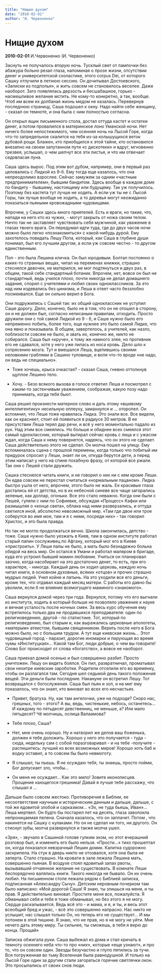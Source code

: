 ```yaml
---
title: "Нищие духом"
date: "2010-02-01"
author: "И. Червоненко"
---
```


# Нищие духом

**2010-02-01** И.Червоненко (И. Червоненко)

Заснуть не получалось вторую ночь. Тусклый свет от лампочки без абажура больно резал глаза, напоминая о прозе жизни, отсутствии денег и университетской схоластике, этого corpus Dei, от которого Сашку отлучили в летнюю сессию. Он дочитывал Достоевского, «Записки из подполья», и жить совсем не становилось веселее. Даже наоборот. Зато появлялась дерзость и бесшабашное, горько - насмешливое желание мстить. Не кому-то конкретно, а так, вообще. Чтоб им всем их долбаная жизнь медом не казалась. Перевернув последнюю страницу, Саша подошел к окну. Надо найти себе женщину, - сказал он темноте, и она была с ним полностью согласна.

Он открыл ящик письменного стола, достал оттуда кастет и остатки денег, а потом провалился в материнское лоно Уманской ночи. Нет ничего более непостижимого, чем осенняя ночь на Лысой Горе, когда что-то запредельное скалится на тебя из-за колышущихся веток дубовой рощи. Блажен, кто приобщился к этой тайне, кто остановился внезапно на своем запутанном пути «с дискотеки» и вдруг, мгновенно трезвея, услышал, о чем шепчут все эти листья, и что им отвечает седовласая луна.

Саша здесь вырос. Под этим вот дубом, например, они в первый раз целовались с Лидкой из 9-б. Ему тогда еще казалось, что она непреодолимо взрослее. Сейчас замужем за одним «частным предпринимателем», бывшим бандитом. Здесь вообще в каждом доме по бандиту - бывшему, настоящему или будущему. Так уж получилось. Поэтому без кастета тут лучше не ходить. А если уж ты не с Лысой Горы, так лучше вообще не ходить, а то деревья могут неожиданно показаться пьяными кровожадными чудовищами.

Впрочем, у Сашки здесь много приятелей. Есть и враги, но такие, что, напади на него кто из чужих, - могут закрыть от ножа своим телом. Ничто так не заставляет чувствовать себя мужчиной, как уважение в глазах твоего врага. Он передумал идти туда, где до двух часов ночи можно было легко «познакомиться» с какой-нибудь дурой. Ему захотелось повидать Лешу Попа, который, как Саша в глубине души понимал, был его лучшим другом, а если уж совсем честно - то другом единственным.

Поп - это была Лешина кличка. Он был юродивым. Болтал постоянно о каких-то странных вещах, читал на переменах книжки, страшно стеснялся девочек, не матерился, не мог подтянуться и двух раз, в общем, такой себе стандартный ботаник. Впрочем, нет, вовсе он был не стандартный, ведь учился плохо, почти никогда не делал домашнего задания, спорил с учителями и любил своих одноклассников. За это над ним издевались без цинизма, и Леша в ответ часто беззлобно посмеивался. Еще он сильно верил в Бога.

Они подружились с Сашей так: их общий одноклассник не уступил Саше дорогу. Дело, конечно, было не в том, что он не отошел в сторону, он и не должен был, согласно неписаным правилам, отходить. Просто дружили они с той самой Лидкой из 9 - б, и Саше нужно было его непременно побить, более того, еще нужнее это было самой Лидке, что она явно и показывала. В общем, завертелось, а учителей, как назло, поблизости совсем не было, и звать их, конечно же, никто не собирался. Саша был «круче», к тому же намного злее, но противник его не сдавался, хотя у него уже лилась из носа кровь. Дело шло к сотрясению мозга. Тут и вмешался Леша, вцепившись своими неловкими граблями в Сашино туловище, и вопя что-то вроде «не надо, он ведь не специально».

- Тоже хочешь, крыса очкастая? - сказал Саша, гневно оттолкнув щуплое Лешино тело.

- Хочу. - Безо всякого вызова в голосе ответил Леша и посмотрел с каким-то застенчивым уважением, соображая, какую позу надо принимать, когда тебя бьют.

Саша решил произнести матерное слово и дать этому «вшивому интеллигентику» несильную оплеуху, замахнулся и ... оторопел. Он вспомнил, что Леше тоже нравилась Лидка. Это знали все. Все видели, как он краснеет, стоит ей появиться в радиусе 30 метров. В ее присутствии Леша терял дар речи, и всё у него моментально падало из рук. Над этим все смеялись. Но больше и обиднее всех смеялся этот самый одноклассник, который вытирал сейчас кровь с лица и с ужасом ждал, когда Саша к нему повернется, надеясь, что он этого не сделает. Саша действительно этого не сделал. Он молча пошел на улицу. Ему вспоминалась сцена с прошлой перемены, когда только что побитый им придурок спросил у Леши, знает ли он, откуда берутся дети, а перед этим написал у него на спине похабную фразу, от которой все ржали. Так они с Лешей стали дружить.

Сашка стеснялся читать книги, и не говорил о них ни с кем кроме Леши. Он едва совсем не перестал считаться «нормальным пацаном». Лидка быстро ушла от него, впрочем, этого было не жаль. Ее красивые глаза достались ей от детства, но в их небесной синеве все чаще загорались зеленые, как доллар, огоньки. Все это стало неважно. Когда они были с Лешей, гуляли с ним по Софиевке, обсуждая «Процесс» Кафки или размышляя о «конце света», облака над ними разверзались, и оттуда светился иной, абсолютно невозможный мир. «Там где двое или трое соберутся во имя мое, там и я с ними, посреди них» - так говорил Христос, и это была правда.

Но так не могло продолжаться вечно. Школа закончилась, детство - тоже. Саше нужно было уезжать в Киев, там в одном институте работал старый папин сослуживец по Афгану, который мог его в Киеве «пристроить». У Леши папы не было, а мать было безнадежно больна обидой на весь мир. Он остался в Умани и работал маляром в бригаде, куда его устроил бывший мамин любовник. Учиться он планировал заочно, когда насобирает на это достаточно денег, то есть, при его характере, - никогда. Каждый день он ходил церковь, каждую ночь читал книги, в основном духовные, всяких «отцов» и прочих страшно мудрых людей. Учил койне и латынь. На это уходили все его деньги, кроме тех, что отдавал каждый месяц матери. С работы его давно бы уволили, если б не влияние всемогущего маминого «знакомого».

Саша вернулся домой через три года. Вернулся, потому что его выгнали из института, ходить в который больше не позволяло уважение к науке и вечная усталость после ночных смен. За весь курс обучения ему встретилось только два не продавшихся преподавателя: один по религиоведению, другой - по статистике. Тот, который по религиоведению, был старым и, как выражались церковные апологеты, «матерым» атеистом, бывшим священником. Верить после него в Бога можно было, но с большим трудом. А тут еще киевская жизнь... Этот чудовищный город - паразит, дорогие иномарки и пирующая во время чумы «Институцкая»... Какой там Бог, люди добрые, о чем вы говорите! Слово Бог происходит от слова «богатство», а вовсе не наоборот.

Саша приехал домой осенью и был совершенно разбит. Просто уничтожен. Лешу он видеть боялся. Он пил, развратничал, проматывал свои нехитре киевские зароботки. Родители отселили его во времянку, чтобы он разлагался там. Сегодня шел седьмой день такого положения вещей. Эти деньги были последние. Накануне он встретил Лешу. Тот возвращался с богослужения. Саша был пьян и зол, и на миг ему показалось, что он знает, кто виноват во всех его несчастьях.

- Привет, братуха. Ну, как там ангелочки, уже на подходе? Скоро нас, грешных, того - этого? А вы, ведь, чистенькие, небось, останетесь... И каждому по пятьдесят девственниц, не меньше, а? Или мало пятьдесят? Чё молчишь, ослица Валаамова?

- Тебе плохо, Саша?

- Нет, мне очень хорошо. Ну и натворил же делов ваш боженька, должен я тебе доложить. Хорошо у него это получается - туда - сюда, недельку сам с собой поразговаривал - и на тебе -получите - распишитесь: лучший из всех возможных миров! Хорошо хоть баб и водку оставил, а то совсем бы было невмоготу.

- Я слышал, ты пьешь. Я не осуждаю тебя, ты знаешь, просто пойми, Бог допускает зло, чтобы...

- Он меня не осуждает... Как это мило! Зовите иконописцев. Прощение кающегося грешника! Давай я лучше тебе расскажу, что слышал *я* ...

Дальше было совсем жестоко. Противоречия в Библии, ее несоответствие научным и историческим данным и дальше, дальше, с той же ядовитой злобой и сарказмом... «Эх, не туда бьешь, Иван»... Леша мертвел. Он будто бы постарел лет на десять, глаза заволокла непроницаемая пелена. Сначала казалось, что он заплачет. Потом , что накинется на Сашку с кулаками. Но он не сделал ни того, ни другого. Он стиснул зубы, молча развернулся и также молча ушел.

«Зря», - звучало в Сашиной голове гулким эхом, но этот вчерашний розговор был, и изменить его было нельзя. «Прости...» тихо прошептал он, когда показался невзрачный Лешин домик. Калитка судорожно заскрипела. На стук в дверь никто не отозвался, хотя она была не заперта. Стало страшно. На кровати в зале лежала Лешина мать, совершенно пьяная. В воздухе стоял ядовитый запах рвоты, вызывавший отчаянное желание не существовать. В комнате Леши беспорядочно валялись книги. Такого никогда не бывало. Он их очень любил. На письменном столе лежала рядом с Библией записка, подписанная «Александру Сычу». Детским неровным почерком там было написано: «Мой дорогой Саша! Я знаю, ты злишься на меня, и ты прав. Я действительно виноват. Простите меня все, пожалуйста. Я обманывал себя и тебя я тоже обманывал, но без этого я не могу. Сердце раскалывается. Ведь всё это - и мама, и я, и ты, и весь этот всеобщий бред и ужас, - всё это совершенно напрасно. Нас никто не услышит, нас слышал только Он, но теперь его не существует... И мы потонем в этой тишине. Я знаю, что не прав, но я не могу не уйти. Мне нечего дать этому миру. Ты сильнее, ты сможешь, в тебя я верю до конца. Прощай»

Записка обжигала руки. Саша выбежал из дома и стал кричать в темноту осеннего неба что-то про «*них*», которые «еще узнают», и про то, что он совсем один. Звезды безучастно и глупо пятились за тучи. Вся погруженная во тьму Вселенная была равнодушной. И только на Лысой Горе один за другим стали загораться горячие светлячки окон. Это просыпались от своих снов люди.
